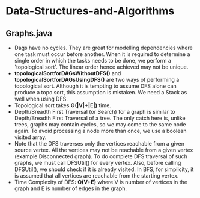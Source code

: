 # Data-Structures-and-Algorithms
## Graphs.java
* Dags have no cycles. They are great for modelling dependencies where one task must occur before another. When it is required to determine a single order in which the tasks needs to be done, we perform a 'topological sort'. The linear order hence achieved may not be unique.
* **topologicalSortforDAGsWithoutDFS()** and **topologicalSortforDAGsUsingDFS()** are two ways of performing a topological sort. Although it is tempting to assume DFS alone can produce a topo sort, this assumption is mistaken. We need a Stack as well when using DFS.
* Topological sort takes **Θ(|V|+|E|)** time.
* Depth/Breadth First Traversal (or Search) for a graph is similar to Depth/Breadth First Traversal of a tree. The only catch here is, unlike trees, graphs may contain cycles, so we may come to the same node again. To avoid processing a node more than once, we use a boolean visited array. 
* Note that the DFS traverses only the vertices reachable from a given source vertex. All the vertices may not be reachable from a given vertex (example Disconnected graph). To do complete DFS traversal of such graphs, we must call DFSUtil() for every vertex. Also, before calling DFSUtil(), we should check if it is already visited. In BFS, for simplicity, it is assumed that all vertices are reachable from the starting vertex. 
* Time Complexity of DFS: **O(V+E)** where V is number of vertices in the graph and E is number of edges in the graph.
